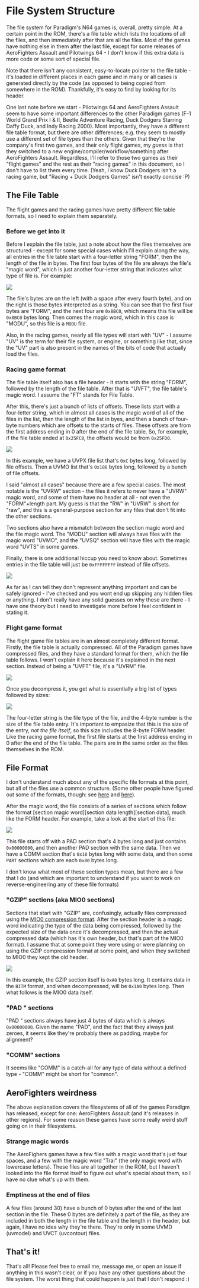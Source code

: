 # File System Structure

The file system for Paradigm's N64 games is, overall, pretty simple. At a certain point in the ROM, there's a file table which lists the locations of all the files, and then immediately after that are all the files. Most of the games have nothing else in them after the last file, except for some releases of AeroFighters Assault and Pilotwings 64 - I don't know if this extra data is more code or some sort of special file.

Note that there isn't any consistent, easy-to-locate pointer to the file table - it's loaded in different places in each game and in many or all cases is generated directly by the code (as opposed to being copied from somewhere in the ROM). Thankfully, it's easy to find by looking for its header.

One last note before we start - Pilotwings 64 and AeroFighters Assault seem to have some important differences to the other Paradigm games (F-1 World Grand Prix I & II, Beetle Adventure Racing, Duck Dodgers Starring Daffy Duck, and Indy Racing 2000). Most importantly, they have a different file table format, but there are other differences; e.g. they seem to mostly use a different set of file types than the others. Given that they're the company's first two games, and their only flight games, my *guess* is that they switched to a new engine/compiler/workflow/something after AeroFighters Assault. Regardless, I'll refer to those two games as their "flight games" and the rest as their "racing games" in this document, so I don't have to list them every time. (Yeah, I know Duck Dodgers isn't a racing
game, but "Racing + Duck Dodgers Games" isn't exactly concise :P)

## The File Table
The flight games and the racing games have pretty different file table formats, so I need to explain them separately.

### Before we get into it
Before I explain the file table, just a note about how the files themselves are structured - except for some special cases which I'll explain along the way, all entries in the file table start with a four-letter string "FORM", then the length of the file in bytes. The first four bytes of the file are always the file's "magic word", which is just another four-letter string that indicates what type of file is. For example:

![](https://github.com/RolandMunsil/ParadigmFileExtractor/blob/master/Documentation%20Images/file-header.png)

The file's bytes are on the left (with a space after every fourth byte), and on the right is those bytes interpreted as a string. You can see that the first four bytes are "FORM", and the next four are `0x8BC0`, which means this file will be `0x8BC0` bytes long. Then comes the magic word, which in this case is "MODU", so this file is a `MODU` file.

Also, in the racing games, nearly all file types will start with "UV" - I assume "UV" is the term for their file system, or engine, or something like that, since the "UV" part is also present in the names of the bits of code that actually load the files.

### Racing game format
The file table itself also has a file header - it starts with the string "FORM", followed by the length of the file table. After that is "UVFT", the file table's magic word. I assume the "FT" stands for File Table. 

After this, there's just a bunch of lists of offsets. These lists start with a four-letter string, which in almost all cases is the magic word of all of the files in the list, then the length of the list in byes, and then a bunch of four-byte numbers which are offsets to the starts of files. These offsets are from the first address ending in 0 after the end of the file table. So, for example, if the file table ended at `0x25FC8`, the offsets would be from `0x25FD0`.

![](https://github.com/RolandMunsil/ParadigmFileExtractor/blob/master/Documentation%20Images/file-table.png)

In this example, we have a UVPX file list that's `0xC` bytes long, followed by file offsets. Then a UVMO list that's `0x188` bytes long, followed by a bunch of file offsets.

I said "almost all cases" because there are a few special cases. The most notable is the "UVRW" section - the files it refers to never have a "UVRW" magic word, and some of them have no header at all - not even the "FORM"+length part. My guess is that the "RW" in "UVRW" is short for "raw", and this is a general-purpose section for any files that don't fit into the other sections.

Two sections also have a mismatch between the section magic word and the file magic word. The "MODU" section will always have files with the magic word "UVMO", and the "UVSQ" section will have files with the magic word "UVTS" in some games.

Finally, there is one additional hiccup you need to know about. Sometimes entries in the file table will just be `0xFFFFFFFF` instead of file offsets.

![](https://github.com/RolandMunsil/ParadigmFileExtractor/blob/master/Documentation%20Images/ffffffffs-in-file-table.png)

As far as I can tell they don't represent anything important and can be safely ignored - I've checked and you wont end up skipping any hidden files or anything. I don't really have any solid guesses on why these are there - I have one theory but I need to investigate more before I feel confident in stating it.

### Flight game format
The flight game file tables are in an almost completely different format. Firstly, the file table is actually compressed. All of the Paradigm games have compressed files, and they have a standard format for them, which the file table follows. I won't explain it here because it's explained in the next section. Instead of being a "UVFT" file, it's a "UVRM" file.

![](https://github.com/RolandMunsil/ParadigmFileExtractor/blob/master/Documentation%20Images/compressed-file-table.png)

Once you decompress it, you get what is essentially a big list of types followed by sizes:

![](https://github.com/RolandMunsil/ParadigmFileExtractor/blob/master/Documentation%20Images/decompressed-file-table.png)

The four-letter string is the file type of the file, and the 4-byte number is the size of the file table entry. It's important to empasize that this is the size of the entry, *not the file itself*, so this size includes the 8-byte FORM header. Like the racing game format, the first file starts at the first address ending in 0 after the end of the file table. The pairs  are in the same order as the files themselves in the ROM.

## File Format
I don't understand much about any of the specific file formats at this point, but all of the files use a common structure. (Some other people have figured out some of the formats, though: see [here](https://github.com/magcius/pilotwings_64) and [here](https://github.com/magcius/noclip.website/blob/master/src/Pilotwings64/Scenes.ts)).

After the magic word, the file consists of a series of sections which follow the format \[section magic word\]\[section data length\]\[section data\], much like the FORM header. For example, take a look at the start of this file:

![](https://github.com/RolandMunsil/ParadigmFileExtractor/blob/master/Documentation%20Images/file-sections.png)

This file starts off with a PAD section that's 4 bytes long and just contains `0x00000000`, and then another PAD section with the same data. Then we have a COMM section that's `0x18` bytes long with some data, and then some `PART` sections which are each `0x80` bytes long.

I don't know what most of these section types mean, but there are a few that I do (and which are important to understand if you want to work on reverse-engineering any of these file formats)

### "GZIP" sections (aka MIO0 sections)
Sections that start with "GZIP" are, confusingly, actually files compressed using the [MIO0 compression format](https://hack64.net/wiki/doku.php?id=super_mario_64:mio0). After the section header is a magic word indicating the type of the data being compressed, followed by the expected size of the data once it's decompressed, and then the actual compressed data (which has it's own header, but that's part of the MIO0 format). I assume that at some point they were using or were planning on using the GZIP compression format at some point, and when they switched to MIO0 they kept the old header.

![](https://github.com/RolandMunsil/ParadigmFileExtractor/blob/master/Documentation%20Images/gzip-section.png)

In this example, the GZIP section itself is `0xA0` bytes long. It contains data in the `BITM` format, and when decompressed, will be `0x1A0` bytes long. Then what follows is the MIO0 data itself.

### "PAD " sections
"PAD " sections always have just 4 bytes of data which is always `0x00000000`. Given the name "PAD", and the fact that they always just zeroes, it seems like they're probably there as padding, maybe for alignment?

### "COMM" sections
It seems like "COMM" is a catch-all for any type of data without a defined type - "COMM" might be short for "common".

## AeroFighters weirdness
The above explanation covers the filesystems of all of the games Paradigm has released, except for one: AeroFighters Assault (and it's releases in other regions). For some reason these games have some really weird stuff going on in their filesystems.

### Strange magic words
The AeroFighers games have a few files with a magic word that's just four spaces, and a few with the magic word "Trai" (the only magic word with lowercase letters). These files are all together in the ROM, but I haven't looked into the file format itself to figure out what's special about them, so I have no clue what's up with them.

### Emptiness at the end of files
A few files (around 30) have a bunch of 0 bytes after the end of the last section in the file. These 0 bytes are definitely a part of the file, as they are included in both the length in the file table and the length in the header, but again, I have no idea why they're there. They're only in some UVMD (uvmodel) and UVCT (uvcontour) files.

## That's it!
That's all! Please feel free to email me, message me, or open an issue if anything in this wasn't clear, or if you have any other questions about the file system. The worst thing that could happen is just that I don't respond :)
